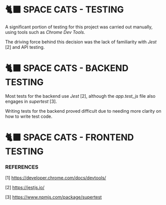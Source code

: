 # 🐈‍⬛ SPACE CATS - TESTING

A significant portion of testing for this project was carried out manually, using tools such as _Chrome Dev Tools_.

The driving force behind this decision was the lack of familiarity with _Jest_ [2] and API testing.

# 🐈‍⬛ SPACE CATS - BACKEND TESTING

Most tests for the backend use _Jest_ [2], although the _app.test_js_ file also engages in _supertest_ [3].

Writing tests for the backend proved difficult due to needing more clarity on how to write test code.

# 🐈‍⬛ SPACE CATS - FRONTEND TESTING

### REFERENCES

[1] https://developer.chrome.com/docs/devtools/

[2] https://jestjs.io/

[3] https://www.npmjs.com/package/supertest
